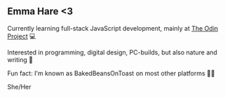 ## Emma Hare <3

Currently learning full-stack JavaScript development, mainly at [The Odin Project](https://www.theodinproject.com/) 💻

Interested in programming, digital design, PC-builds, but also nature and writing 🌿

Fun fact: I'm known as BakedBeansOnToast on most other platforms 🥫🍞

She/Her

